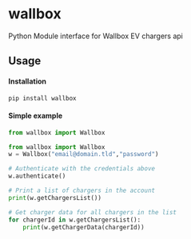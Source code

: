 # wallbox
Python Module interface for Wallbox EV chargers api

## Usage
#### Installation
`pip install wallbox`
#### Simple example
```python
from wallbox import Wallbox

from wallbox import Wallbox
w = Wallbox("email@domain.tld","password")

# Authenticate with the credentials above
w.authenticate()

# Print a list of chargers in the account
print(w.getChargersList())

# Get charger data for all chargers in the list 
for chargerId in w.getChargersList():
    print(w.getChargerData(chargerId))
```

